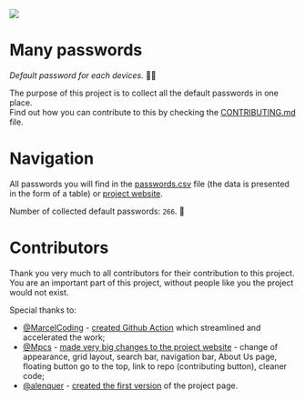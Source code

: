 ![](https://github.com/piechowiakmichal/many-passwords/blob/main/many-passwords.png)

# Many passwords

_Default password for each devices._ 🐱‍💻

The purpose of this project is to collect all the default passwords in one place.  
Find out how you can contribute to this by checking the [CONTRIBUTING.md](https://github.com/piechowiakmichal/many-passwords/blob/main/CONTRIBUTING.md) file.

# Navigation

All passwords you will find in the [passwords.csv](https://github.com/piechowiakmichal/many-passwords/blob/main/passwords.csv) file (the data is presented in the form of a table) or [project website](https://piechowiak.dev/many-passwords/).

Number of collected default passwords: ``266``. 🙂

# Contributors

Thank you very much to all contributors for their contribution to this project.  
You are an important part of this project, without people like you the project would not exist.

Special thanks to:
- [@MarcelCoding](https://github.com/MarcelCoding) - [created Github Action](https://github.com/piechowiakmichal/many-passwords/pull/49) which streamlined and accelerated the work;
- [@Mpcs](https://github.com/Mpcs) - [made very big changes to the project website](https://github.com/piechowiakmichal/many-passwords/pull/41) - change of appearance, grid layout, search bar, navigation bar, About Us page, floating button go to the top, link to repo (contributing button), cleaner code;
- [@alenquer](https://github.com/alenquer) - [created the first version](https://github.com/piechowiakmichal/many-passwords/pull/37) of the project page.
